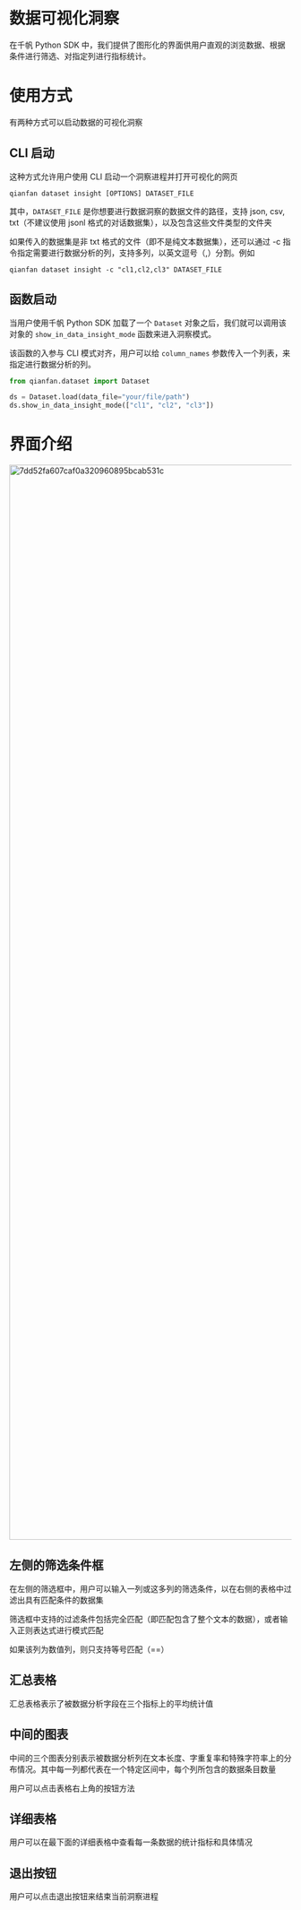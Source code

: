 # 数据可视化洞察

在千帆 Python SDK 中，我们提供了图形化的界面供用户直观的浏览数据、根据条件进行筛选、对指定列进行指标统计。

# 使用方式

有两种方式可以启动数据的可视化洞察

## CLI 启动

这种方式允许用户使用 CLI 启动一个洞察进程并打开可视化的网页

```shell
qianfan dataset insight [OPTIONS] DATASET_FILE  
```

其中，`DATASET_FILE` 是你想要进行数据洞察的数据文件的路径，支持 json, csv, txt（不建议使用 jsonl 格式的对话数据集），以及包含这些文件类型的文件夹

如果传入的数据集是非 txt 格式的文件（即不是纯文本数据集），还可以通过 -c 指令指定需要进行数据分析的列，支持多列，以英文逗号（,）分割。例如

```shell
qianfan dataset insight -c "cl1,cl2,cl3" DATASET_FILE  
```

## 函数启动

当用户使用千帆 Python SDK 加载了一个 `Dataset` 对象之后，我们就可以调用该对象的 `show_in_data_insight_mode` 函数来进入洞察模式。

该函数的入参与 CLI 模式对齐，用户可以给 `column_names` 参数传入一个列表，来指定进行数据分析的列。

```python
from qianfan.dataset import Dataset

ds = Dataset.load(data_file="your/file/path")
ds.show_in_data_insight_mode(["cl1", "cl2", "cl3"])
```

# 界面介绍

<img width="1919" alt="7dd52fa607caf0a320960895bcab531c" src="https://github.com/baidubce/bce-qianfan-sdk/assets/56953648/edd61763-e18b-430a-9a66-39a4652074f3">

## 左侧的筛选条件框

在左侧的筛选框中，用户可以输入一列或这多列的筛选条件，以在右侧的表格中过滤出具有匹配条件的数据集

筛选框中支持的过滤条件包括完全匹配（即匹配包含了整个文本的数据），或者输入正则表达式进行模式匹配

如果该列为数值列，则只支持等号匹配（==）

## 汇总表格

汇总表格表示了被数据分析字段在三个指标上的平均统计值

## 中间的图表

中间的三个图表分别表示被数据分析列在文本长度、字重复率和特殊字符率上的分布情况。其中每一列都代表在一个特定区间中，每个列所包含的数据条目数量

用户可以点击表格右上角的按钮方法

## 详细表格

用户可以在最下面的详细表格中查看每一条数据的统计指标和具体情况

## 退出按钮

用户可以点击退出按钮来结束当前洞察进程